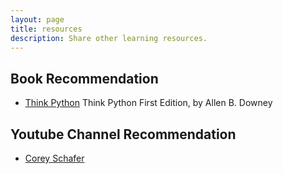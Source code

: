 ```yaml
---
layout: page
title: resources
description: Share other learning resources.
---
```



## Book Recommendation

* [Think Python](https://greenteapress.com/wp/think-python/)
Think Python First Edition, by Allen B. Downey


## Youtube Channel Recommendation
* [Corey Schafer](https://www.youtube.com/channel/UCCezIgC97PvUuR4_gbFUs5g)